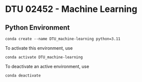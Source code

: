 # DTU 02452 - Machine Learning

## Python Environment

```
conda create --name DTU_machine-learning python=3.11
```

To activate this environment, use
```
conda activate DTU_machine-learning
```

To deactivate an active environment, use
  ```
  conda deactivate
  ```

